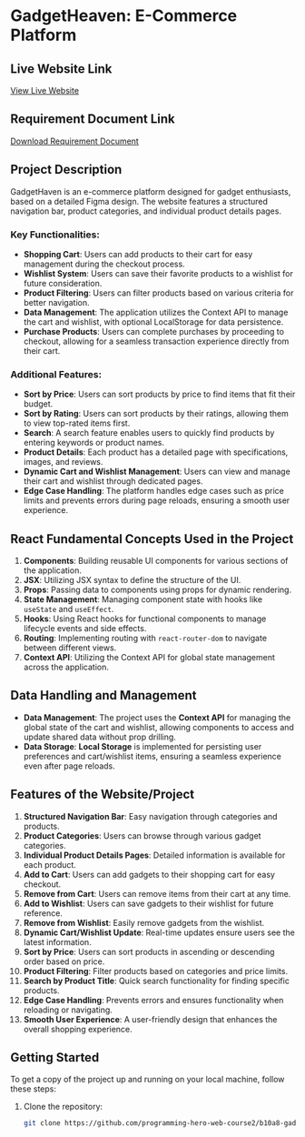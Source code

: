 # GadgetHeaven: E-Commerce Platform

## Live Website Link
[View Live Website](https://react-gadget-heaven-mostafiz.netlify.app/)

## Requirement Document Link
[Download Requirement Document](https://drive.google.com/file/d/1wRLq1sFGcsgEXfXE05WUVStFvVmXIAQY/view?usp=sharing)

## Project Description
GadgetHaven is an e-commerce platform designed for gadget enthusiasts, based on a detailed Figma design. The website features a structured navigation bar, product categories, and individual product details pages. 

### Key Functionalities:
- **Shopping Cart**: Users can add products to their cart for easy management during the checkout process.
- **Wishlist System**: Users can save their favorite products to a wishlist for future consideration.
- **Product Filtering**: Users can filter products based on various criteria for better navigation.
- **Data Management**: The application utilizes the Context API to manage the cart and wishlist, with optional LocalStorage for data persistence. 
- **Purchase Products**: Users can complete purchases by proceeding to checkout, allowing for a seamless transaction experience directly from their cart.

### Additional Features:
- **Sort by Price**: Users can sort products by price to find items that fit their budget.
- **Sort by Rating**: Users can sort products by their ratings, allowing them to view top-rated items first.
- **Search**: A search feature enables users to quickly find products by entering keywords or product names.
- **Product Details**: Each product has a detailed page with specifications, images, and reviews.
- **Dynamic Cart and Wishlist Management**: Users can view and manage their cart and wishlist through dedicated pages.
- **Edge Case Handling**: The platform handles edge cases such as price limits and prevents errors during page reloads, ensuring a smooth user experience.

## React Fundamental Concepts Used in the Project
1. **Components**: Building reusable UI components for various sections of the application.
2. **JSX**: Utilizing JSX syntax to define the structure of the UI.
3. **Props**: Passing data to components using props for dynamic rendering.
4. **State Management**: Managing component state with hooks like `useState` and `useEffect`.
5. **Hooks**: Using React hooks for functional components to manage lifecycle events and side effects.
6. **Routing**: Implementing routing with `react-router-dom` to navigate between different views.
7. **Context API**: Utilizing the Context API for global state management across the application.

## Data Handling and Management
- **Data Management**: The project uses the **Context API** for managing the global state of the cart and wishlist, allowing components to access and update shared data without prop drilling.
- **Data Storage**: **Local Storage** is implemented for persisting user preferences and cart/wishlist items, ensuring a seamless experience even after page reloads.

## Features of the Website/Project
1. **Structured Navigation Bar**: Easy navigation through categories and products.
2. **Product Categories**: Users can browse through various gadget categories.
3. **Individual Product Details Pages**: Detailed information is available for each product.
4. **Add to Cart**: Users can add gadgets to their shopping cart for easy checkout.
5. **Remove from Cart**: Users can remove items from their cart at any time.
6. **Add to Wishlist**: Users can save gadgets to their wishlist for future reference.
7. **Remove from Wishlist**: Easily remove gadgets from the wishlist.
8. **Dynamic Cart/Wishlist Update**: Real-time updates ensure users see the latest information.
9. **Sort by Price**: Users can sort products in ascending or descending order based on price.
10. **Product Filtering**: Filter products based on categories and price limits.
11. **Search by Product Title**: Quick search functionality for finding specific products.
12. **Edge Case Handling**: Prevents errors and ensures functionality when reloading or navigating.
13. **Smooth User Experience**: A user-friendly design that enhances the overall shopping experience.

## Getting Started
To get a copy of the project up and running on your local machine, follow these steps:

1. Clone the repository:
   ```bash
   git clone https://github.com/programming-hero-web-course2/b10a8-gadget-heaven-MostafizurRahman199.git
